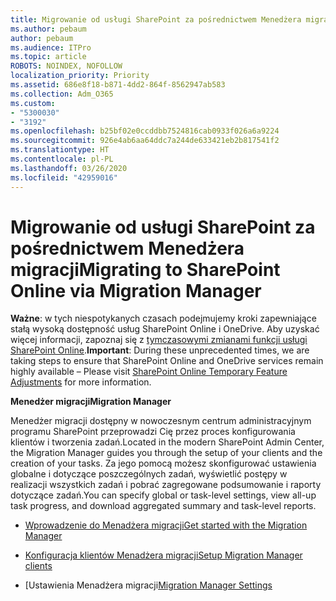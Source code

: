 ```yaml
---
title: Migrowanie od usługi SharePoint za pośrednictwem Menedżera migracji
ms.author: pebaum
author: pebaum
ms.audience: ITPro
ms.topic: article
ROBOTS: NOINDEX, NOFOLLOW
localization_priority: Priority
ms.assetid: 686e8f18-b871-4dd2-864f-8562947ab583
ms.collection: Adm_O365
ms.custom:
- "5300030"
- "3192"
ms.openlocfilehash: b25bf02e0ccddbb7524816cab0933f026a6a9224
ms.sourcegitcommit: 926e4ab6aa64ddc7a244de633421eb2b817541f2
ms.translationtype: HT
ms.contentlocale: pl-PL
ms.lasthandoff: 03/26/2020
ms.locfileid: "42959016"
---
```

# <a name="migrating-to-sharepoint-online-via-migration-manager"></a><span data-ttu-id="45274-102">Migrowanie od usługi SharePoint za pośrednictwem Menedżera migracji</span><span class="sxs-lookup"><span data-stu-id="45274-102">Migrating to SharePoint Online via Migration Manager</span></span>

<span data-ttu-id="45274-103">**Ważne**: w tych niespotykanych czasach podejmujemy kroki zapewniające stałą wysoką dostępność usług SharePoint Online i OneDrive. Aby uzyskać więcej informacji, zapoznaj się z [tymczasowymi zmianami funkcji usługi SharePoint Online](https://aka.ms/ODSPAdjustments).</span><span class="sxs-lookup"><span data-stu-id="45274-103">**Important**: During these unprecedented times, we are taking steps to ensure that SharePoint Online and OneDrive services remain highly available – Please visit [SharePoint Online Temporary Feature Adjustments](https://aka.ms/ODSPAdjustments) for more information.</span></span>

<span data-ttu-id="45274-104">**Menedżer migracji**</span><span class="sxs-lookup"><span data-stu-id="45274-104">**Migration Manager**</span></span>

<span data-ttu-id="45274-105">Menedżer migracji dostępny w nowoczesnym centrum administracyjnym programu SharePoint przeprowadzi Cię przez proces konfigurowania klientów i tworzenia zadań.</span><span class="sxs-lookup"><span data-stu-id="45274-105">Located in the modern SharePoint Admin Center, the Migration Manager guides you through the setup of your clients and the creation of your tasks.</span></span> <span data-ttu-id="45274-106">Za jego pomocą możesz skonfigurować ustawienia globalne i dotyczące poszczególnych zadań, wyświetlić postępy w realizacji wszystkich zadań i pobrać zagregowane podsumowanie i raporty dotyczące zadań.</span><span class="sxs-lookup"><span data-stu-id="45274-106">You can specify global or task-level settings, view all-up task progress, and download aggregated summary and task-level reports.</span></span>

- [<span data-ttu-id="45274-107">Wprowadzenie do Menadżera migracji</span><span class="sxs-lookup"><span data-stu-id="45274-107">Get started with the Migration Manager</span></span>](https://docs.microsoft.com/sharepointmigration/mm-get-started)

- [<span data-ttu-id="45274-108">Konfiguracja klientów Menadżera migracji</span><span class="sxs-lookup"><span data-stu-id="45274-108">Setup Migration Manager clients</span></span>](https://docs.microsoft.com/sharepointmigration/mm-setup-clients)

- <span data-ttu-id="45274-109">[Ustawienia Menadżera migracji</span><span class="sxs-lookup"><span data-stu-id="45274-109">[Migration Manager Settings](https://docs.microsoft.com/sharepointmigration/mm-settings)</span></span>
